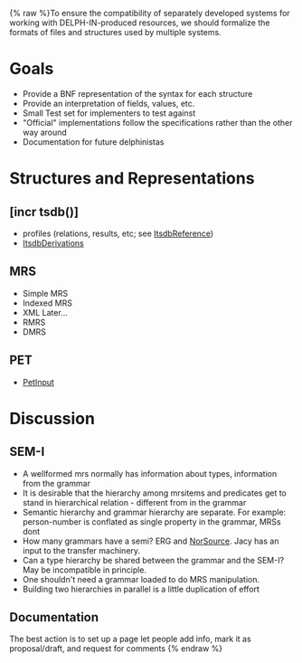 {% raw %}To ensure the compatibility of separately developed systems for working
with DELPH-IN-produced resources, we should formalize the formats of
files and structures used by multiple systems.

# Goals

- Provide a BNF representation of the syntax for each structure
- Provide an interpretation of fields, values, etc.
- Small Test set for implementers to test against
- "Official" implementations follow the specifications rather than the
other way around
- Documentation for future delphinistas

# Structures and Representations

## \[incr tsdb()\]

- profiles (relations, results, etc; see
[ItsdbReference](https://blog.inductorsoftware.com/docsproto/tools/ItsdbReference))
- [ItsdbDerivations](https://blog.inductorsoftware.com/docsproto/tools/ItsdbDerivations)

## MRS

- Simple MRS
- Indexed MRS
- XML Later...
- RMRS
- DMRS

## PET

- [PetInput](https://blog.inductorsoftware.com/docsproto/garage/PetInput)

# Discussion

## SEM-I

- A wellformed mrs normally has information about types, information
from the grammar
- It is desirable that the hierarchy among mrsitems and predicates get
to stand in hierarchical relation - different from in the grammar
- Semantic hierarchy and grammar hierarchy are separate. For example:
person-number is conflated as single property in the grammar, MRSs
dont
- How many grammars have a semi? ERG and [NorSource](/NorSource). Jacy
has an input to the transfer machinery.
- Can a type hierarchy be shared between the grammar and the SEM-I?
May be incompatible in principle.
- One shouldn't need a grammar loaded to do MRS manipulation.
- Building two hierarchies in parallel is a little duplication of
effort

## Documentation

The best action is to set up a page let people add info, mark it as
proposal/draft, and request for comments
<update date omitted for speed>{% endraw %}